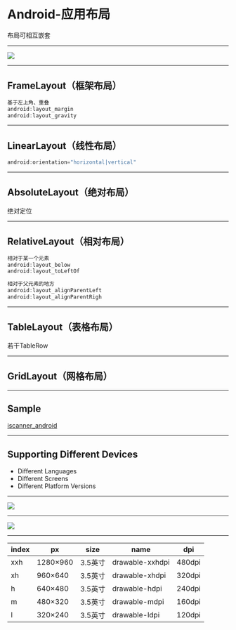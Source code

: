 # Android-应用布局

布局可相互嵌套

- - -

![](http://ww2.sinaimg.cn/large/6d308bd9gw1f4nmiojewxj20d6071gls.jpg)

- - -

## FrameLayout（框架布局）

```java
基于左上角、重叠
android:layout_margin
android:layout_gravity
```

- - -

## LinearLayout（线性布局）

```java
android:orientation="horizontal|vertical"
```

- - -

## AbsoluteLayout（绝对布局）

绝对定位

- - -

## RelativeLayout（相对布局）

```java
相对于某一个元素
android:layout_below
android:layout_toLeftOf

相对于父元素的地方
android:layout_alignParentLeft
android:layout_alignParentRigh
```

- - -

## TableLayout（表格布局）

若干TableRow

- - -

## GridLayout（网格布局）

- - -

## Sample

[iscanner_android](https://github.com/iscanner/iscanner_android)

- - -

## Supporting Different Devices

- Different Languages
- Different Screens
- Different Platform Versions

- - -

![](http://ww1.sinaimg.cn/large/6d308bd9gw1f51i7eg5uaj20rs0akta0.jpg)

- - -

![](http://ww3.sinaimg.cn/large/6d308bd9gw1f51i7e0mkaj20k306j3yy.jpg)

- - -

| index	| px	     | size	   | name	           | dpi    |
| ----- | -------- | ------- | --------------- | ------ |
| xxh	  | 1280×960 | 3.5英寸 | drawable-xxhdpi | 480dpi |
| xh    | 960×640	 | 3.5英寸 | drawable-xhdpi  | 320dpi |
| h	    | 640×480	 | 3.5英寸 | drawable-hdpi   | 240dpi |
| m	    | 480×320	 | 3.5英寸 | drawable-mdpi   | 160dpi |
| l	    | 320×240	 | 3.5英寸 | drawable-ldpi   | 120dpi |
